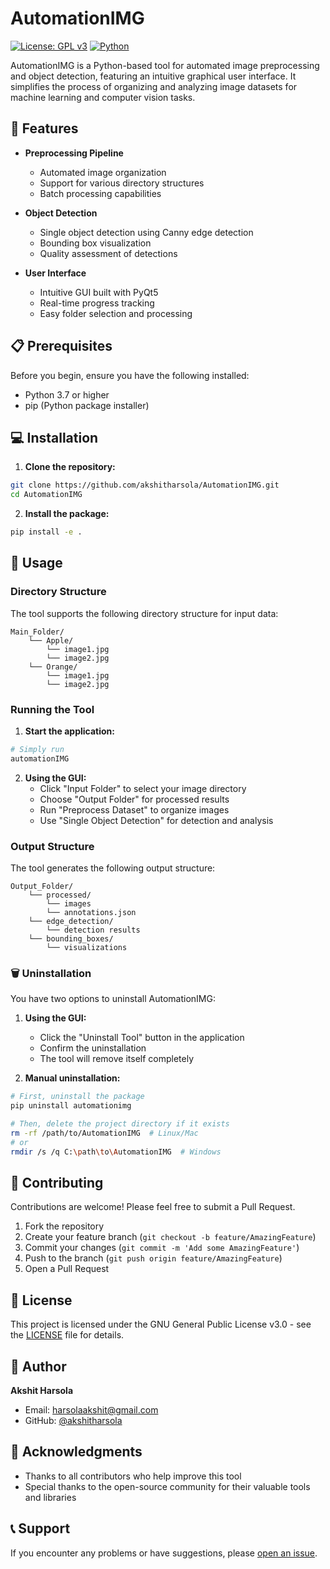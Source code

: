 # AutomationIMG[![License: GPL v3](https://img.shields.io/badge/License-GPLv3-blue.svg)](https://www.gnu.org/licenses/gpl-3.0)[![Python](https://img.shields.io/badge/python-3.7+-blue.svg)](https://www.python.org/downloads/)AutomationIMG is a Python-based tool for automated image preprocessing and object detection, featuring an intuitive graphical user interface. It simplifies the process of organizing and analyzing image datasets for machine learning and computer vision tasks.## 🚀 Features- **Preprocessing Pipeline**  - Automated image organization  - Support for various directory structures  - Batch processing capabilities- **Object Detection**  - Single object detection using Canny edge detection  - Bounding box visualization  - Quality assessment of detections- **User Interface**  - Intuitive GUI built with PyQt5  - Real-time progress tracking  - Easy folder selection and processing## 📋 PrerequisitesBefore you begin, ensure you have the following installed:- Python 3.7 or higher- pip (Python package installer)## 💻 Installation1. **Clone the repository:**```bashgit clone https://github.com/akshitharsola/AutomationIMG.gitcd AutomationIMG```2. **Install the package:**```bashpip install -e .```## 📖 Usage### Directory StructureThe tool supports the following directory structure for input data:```Main_Folder/    └── Apple/        └── image1.jpg        └── image2.jpg    └── Orange/        └── image1.jpg        └── image2.jpg```### Running the Tool1. **Start the application:**```python# Simply runautomationIMG```2. **Using the GUI:**   - Click "Input Folder" to select your image directory   - Choose "Output Folder" for processed results   - Run "Preprocess Dataset" to organize images   - Use "Single Object Detection" for detection and analysis### Output StructureThe tool generates the following output structure:```Output_Folder/    └── processed/        └── images        └── annotations.json    └── edge_detection/        └── detection results    └── bounding_boxes/        └── visualizations```### 🗑️ UninstallationYou have two options to uninstall AutomationIMG:1. **Using the GUI:**   - Click the "Uninstall Tool" button in the application   - Confirm the uninstallation   - The tool will remove itself completely2. **Manual uninstallation:**```bash# First, uninstall the packagepip uninstall automationimg# Then, delete the project directory if it existsrm -rf /path/to/AutomationIMG  # Linux/Mac# orrmdir /s /q C:\path\to\AutomationIMG  # Windows```## 🤝 ContributingContributions are welcome! Please feel free to submit a Pull Request.1. Fork the repository2. Create your feature branch (`git checkout -b feature/AmazingFeature`)3. Commit your changes (`git commit -m 'Add some AmazingFeature'`)4. Push to the branch (`git push origin feature/AmazingFeature`)5. Open a Pull Request## 📄 LicenseThis project is licensed under the GNU General Public License v3.0 - see the [LICENSE](LICENSE) file for details.## 👤 Author**Akshit Harsola**- Email: harsolaakshit@gmail.com- GitHub: [@akshitharsola](https://github.com/akshitharsola)## 🙏 Acknowledgments- Thanks to all contributors who help improve this tool- Special thanks to the open-source community for their valuable tools and libraries## 📞 SupportIf you encounter any problems or have suggestions, please [open an issue](https://github.com/akshitharsola/AutomationIMG/issues).